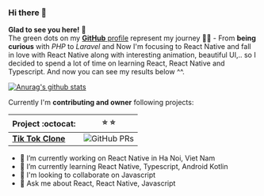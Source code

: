 ### Hi there 👋
**Glad to see you here!** :star_struck: <br> The green dots on my [**GitHub** profile](https://github.com/tunm1228?tab=repositories) represent my journey :running_man: - From **being curious** with *PHP* to *Laravel* and Now I'm focusing to React Native and fall in love with React Native along with interesting animation, beautiful UI,.. so I decided to spend a lot of time on learning React, React Native and Typescript. And now you can see my results below ^^.

[![Anurag's github stats](https://github-readme-stats.vercel.app/api?username=tunm1228&show_icons=true&theme=tokyonight)](https://github.com/anuraghazra/github-readme-stats)


Currently I'm **contributing and owner** following projects:

|      Project :octocat:   |    :star: :star: |
|-------------|----------|
| [**Tik Tok Clone**](https://github.com/tunm1228/react-native-play-video-flatlist) | ![GitHub PRs](https://img.shields.io/github/stars/tunm1228/react-native-play-video-flatlist?style=flat&logo=github)
<!-- <sup>**[Click here](https://github.com/iamvucms/jobtweets/blob/master/PROJECTS.md)** *to view my other projects.</sup>* -->

- 🔭 I’m currently working on React Native in Ha Noi, Viet Nam
- 🌱 I’m currently learning React Native, Typescript, Android Kotlin
- 👯 I'm looking to collaborate on Javascript
- 💬 Ask me about React, React Native, Javascript
<!-- - 😄 Pronouns: ... -->
<!--
GitHub profile.

Here are some ideas to get you started:

- 🔭 I’m currently working on ...
- 🌱 I’m currently learning ...
- 👯 I’m looking to collaborate on ...
- 🤔 I’m looking for help with ...
- 💬 Ask me about ...
- 📫 How to reach me: ...
- 😄 Pronouns: ...
- ⚡ Fun fact: ...
-->
